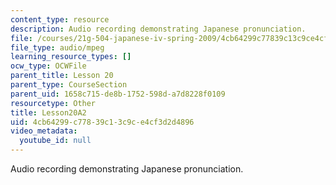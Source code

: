 ```yaml
---
content_type: resource
description: Audio recording demonstrating Japanese pronunciation.
file: /courses/21g-504-japanese-iv-spring-2009/4cb64299c77839c13c9ce4cf3d2d4896_Lesson20A2.mp3
file_type: audio/mpeg
learning_resource_types: []
ocw_type: OCWFile
parent_title: Lesson 20
parent_type: CourseSection
parent_uid: 1658c715-de8b-1752-598d-a7d8228f0109
resourcetype: Other
title: Lesson20A2
uid: 4cb64299-c778-39c1-3c9c-e4cf3d2d4896
video_metadata:
  youtube_id: null
---
```

Audio recording demonstrating Japanese pronunciation.


